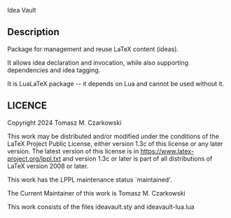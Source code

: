 Idea Vault

## Description

Package for management and reuse LaTeX content (ideas).

It allows idea declaration and invocation, while also supporting dependencies and idea tagging.

It is LuaLaTeX package -- it depends on Lua and cannot be used without it.

## LICENCE

Copyright 2024 Tomasz M. Czarkowski

This work may be distributed and/or modified under the
conditions of the LaTeX Project Public License, either version 1.3c
of this license or any later version.
The latest version of this license is in
  https://www.latex-project.org/lppl.txt
and version 1.3c or later is part of all distributions of LaTeX
version 2008 or later.

This work has the LPPL maintenance status `maintained'.

The Current Maintainer of this work is Tomasz M. Czarkowski

This work consists of the files ideavault.sty and ideavault-lua.lua